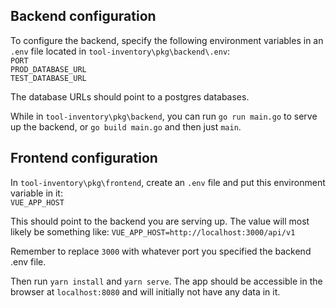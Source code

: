 ## Backend configuration

To configure the backend, specify the following environment variables in an `.env` file located in `tool-inventory\pkg\backend\.env`:  
`PORT`  
`PROD_DATABASE_URL`  
`TEST_DATABASE_URL`  

The database URLs should point to a postgres databases.  

While in `tool-inventory\pkg\backend`, you can run `go run main.go` to serve up the backend, or `go build main.go` and then just `main`.  

## Frontend configuration  

In `tool-inventory\pkg\frontend`, create an `.env` file and put this environment variable in it:  
`VUE_APP_HOST`  

This should point to the backend you are serving up.  The value will most likely be something like:
`VUE_APP_HOST=http://localhost:3000/api/v1`  

Remember to replace `3000` with whatever port you specified the backend .env file.  

Then run `yarn install` and `yarn serve`.  The app should be accessible in the browser at `localhost:8080` and will initially not have any data in it.    


